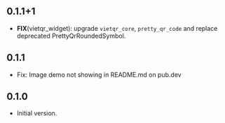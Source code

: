 ## 0.1.1+1

 - **FIX**(vietqr_widget): upgrade `vietqr_core`, `pretty_qr_code` and replace deprecated PrettyQrRoundedSymbol.

## 0.1.1

- Fix: Image demo not showing in README.md on pub.dev

## 0.1.0

- Initial version.
